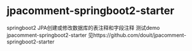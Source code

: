 # jpacomment-springboot2-starter
springboot2 JPA创建或修改数据库的表注释和字段注释 测试demo
jpacomment-springboot2-starter 见https://github.com/douit/jpacomment-springboot2-starter


